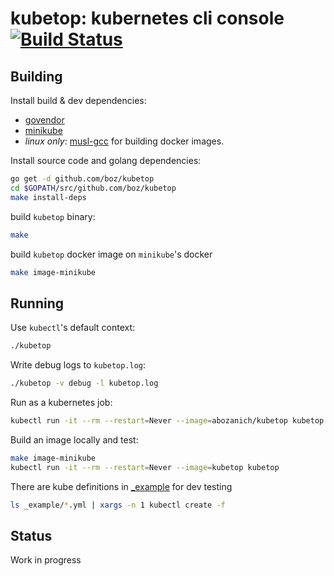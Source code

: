 # kubetop: kubernetes cli console [![Build Status](https://travis-ci.org/boz/kubetop.svg?&branch=master)](https://travis-ci.org/boz/kubetop)

## Building

Install build & dev dependencies:

  * [govendor](https://github.com/kardianos/govendor)
  * [minikube](https://kubernetes.io/docs/getting-started-guides/minikube/)
  * _linux only_: [musl-gcc](https://www.musl-libc.org/how.html) for building docker images.

Install source code and golang dependencies:

```sh
go get -d github.com/boz/kubetop
cd $GOPATH/src/github.com/boz/kubetop
make install-deps
```

build `kubetop` binary:

```sh
make
```

build `kubetop` docker image on `minikube`'s docker

```sh
make image-minikube
```

## Running

Use `kubectl`'s default context:

```sh
./kubetop
```

Write debug logs to `kubetop.log`:

```sh
./kubetop -v debug -l kubetop.log
```

Run as a kubernetes job:

```sh
kubectl run -it --rm --restart=Never --image=abozanich/kubetop kubetop
```

Build an image locally and test:

```sh
make image-minikube
kubectl run -it --rm --restart=Never --image=kubetop kubetop
```

There are kube definitions in [_example](https://github.com/boz/kubetop/tree/master/_example) for dev testing

```sh
ls _example/*.yml | xargs -n 1 kubectl create -f
```

## Status

Work in progress
